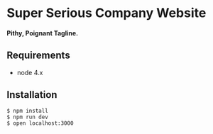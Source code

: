 # Super Serious Company Website
#### Pithy, Poignant Tagline.

## Requirements

* node 4.x

## Installation

    $ npm install
    $ npm run dev
    $ open localhost:3000
